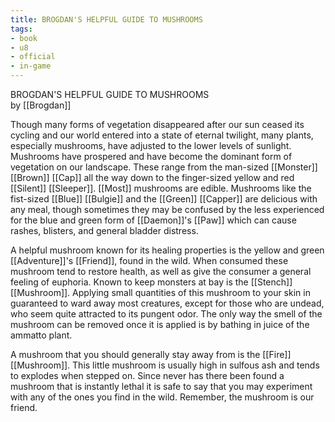 ```yaml
---
title: BROGDAN'S HELPFUL GUIDE TO MUSHROOMS
tags:
- book
- u8
- official
- in-game
---
```


BROGDAN'S HELPFUL GUIDE TO MUSHROOMS  
by [[Brogdan]]  
  
Though many forms of vegetation disappeared after our sun ceased its cycling and our world entered into a state of eternal twilight, many plants, especially mushrooms, have adjusted to the lower levels of sunlight. Mushrooms have prospered and have become the dominant form of vegetation on our landscape. These range from the man-sized [[Monster]] [[Brown]] [[Cap]] all the way down to the finger-sized yellow and red [[Silent]] [[Sleeper]]. [[Most]] mushrooms are edible. Mushrooms like the fist-sized [[Blue]] [[Bulgie]] and the [[Green]] [[Capper]] are delicious with any meal, though sometimes they may be confused by the less experienced for the blue and green form of [[Daemon]]'s [[Paw]] which can cause rashes, blisters, and general bladder distress.  
  
A helpful mushroom known for its healing properties is the yellow and green [[Adventure]]'s [[Friend]], found in the wild. When consumed these mushroom tend to restore health, as well as give the consumer a general feeling of euphoria. Known to keep monsters at bay is the [[Stench]] [[Mushroom]]. Applying small quantities of this mushroom to your skin in guaranteed to ward away most creatures, except for those who are undead, who seem quite attracted to its pungent odor. The only way the smell of the mushroom can be removed once it is applied is by bathing in juice of the ammatto plant.  
  
A mushroom that you should generally stay away from is the [[Fire]] [[Mushroom]]. This little mushroom is usually high in sulfous ash and tends to explodes when stepped on. Since never has there been found a mushroom that is instantly lethal it is safe to say that you may experiment with any of the ones you find in the wild. Remember, the mushroom is our friend.